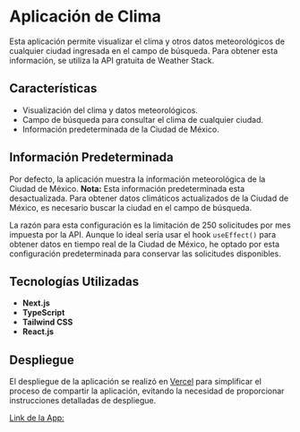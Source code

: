 # Aplicación de Clima

Esta aplicación permite visualizar el clima y otros datos meteorológicos de cualquier ciudad ingresada en el campo de búsqueda. Para obtener esta información, se utiliza la API gratuita de Weather Stack.

## Características

- Visualización del clima y datos meteorológicos.
- Campo de búsqueda para consultar el clima de cualquier ciudad.
- Información predeterminada de la Ciudad de México.

## Información Predeterminada

Por defecto, la aplicación muestra la información meteorológica de la Ciudad de México. **Nota:** Esta información predeterminada esta desactualizada. Para obtener datos climáticos actualizados de la Ciudad de México, es necesario buscar la ciudad en el campo de búsqueda.

La razón para esta configuración es la limitación de 250 solicitudes por mes impuesta por la API. Aunque lo ideal sería usar el hook `useEffect()` para obtener datos en tiempo real de la Ciudad de México, he optado por esta configuración predeterminada para conservar las solicitudes disponibles.

## Tecnologías Utilizadas

- **Next.js**
- **TypeScript**
- **Tailwind CSS**
- **React.js**

## Despliegue

El despliegue de la aplicación se realizó en [Vercel](https://vercel.com) para simplificar el proceso de compartir la aplicación, evitando la necesidad de proporcionar instrucciones detalladas de despliegue.

[Link de la App:](https://yuhu-weather-app.vercel.app/)
